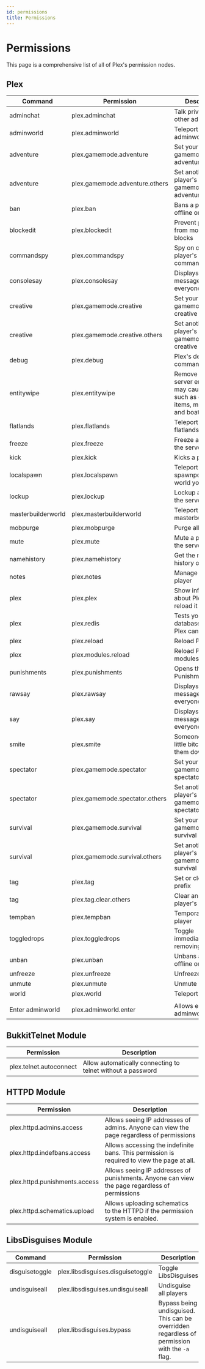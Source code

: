 ```yaml
---
id: permissions
title: Permissions
---
```


# Permissions
This page is a comprehensive list of all of Plex's permission nodes.

## Plex
| Command            | Permission                     | Description                                                                                     |
|--------------------|--------------------------------|-------------------------------------------------------------------------------------------------|
| adminchat          | plex.adminchat                 | Talk privately with other admins                                                                |
| adminworld         | plex.adminworld                | Teleport to the adminworld                                                                      |
| adventure          | plex.gamemode.adventure        | Set your own gamemode to adventure mode                                                         |
| adventure          | plex.gamemode.adventure.others | Set another player's gamemode to adventure mode                                                 |
| ban                | plex.ban                       | Bans a player, offline or online                                                                |
| blockedit          | plex.blockedit                 | Prevent players from modifying blocks                                                           |
| commandspy         | plex.commandspy                | Spy on other player's commands                                                                  |
| consolesay         | plex.consolesay                | Displays a message to everyone                                                                  |
| creative           | plex.gamemode.creative         | Set your own gamemode to creative mode                                                          |
| creative           | plex.gamemode.creative.others  | Set another player's gamemode to creative mode                                                  |
| debug              | plex.debug                     | Plex's debug command                                                                            |
| entitywipe         | plex.entitywipe                | Remove various server entities that may cause lag, such as dropped items, minecarts, and boats. |
| flatlands          | plex.flatlands                 | Teleport to the flatlands                                                                       |
| freeze             | plex.freeze                    | Freeze a player on the server                                                                   |
| kick               | plex.kick                      | Kicks a player                                                                                  |
| localspawn         | plex.localspawn                | Teleport to the spawnpoint of the world you are in                                              |
| lockup             | plex.lockup                    | Lockup a player on the server                                                                   |
| masterbuilderworld | plex.masterbuilderworld        | Teleport to the masterbuilderworld                                                              |
| mobpurge           | plex.mobpurge                  | Purge all mobs.                                                                                 |
| mute               | plex.mute                      | Mute a player on the server                                                                     |
| namehistory        | plex.namehistory               | Get the name history of a player                                                                |
| notes              | plex.notes                     | Manage notes for a player                                                                       |
| plex               | plex.plex                      | Show information about Plex or reload it                                                        |
| plex               | plex.redis                     | Tests your Redis database to ensure Plex can reach it                                           |
| plex               | plex.reload                    | Reload Plex                                                                                     |
| plex               | plex.modules.reload            | Reload Plex's modules                                                                           |
| punishments        | plex.punishments               | Opens the Punishments GUI                                                                       |
| rawsay             | plex.rawsay                    | Displays a message to everyone                                                                  |
| say                | plex.say                       | Displays a message to everyone                                                                  |
| smite              | plex.smite                     | Someone being a little bitch? Smite them down...                                                |
| spectator          | plex.gamemode.spectator        | Set your own gamemode to spectator mode                                                         |
| spectator          | plex.gamemode.spectator.others | Set another player's gamemode to spectator mode                                                 |
| survival           | plex.gamemode.survival         | Set your own gamemode to survival mode                                                          |
| survival           | plex.gamemode.survival.others  | Set another player's gamemode to survival mode                                                  |
| tag                | plex.tag                       | Set or clear your prefix                                                                        |
| tag                | plex.tag.clear.others          | Clear another player's prefix                                                                   |
| tempban            | plex.tempban                   | Temporarily ban a player                                                                        |
| toggledrops        | plex.toggledrops               | Toggle immediately removing drops.                                                              |
| unban              | plex.unban                     | Unbans a player, offline or online                                                              |
| unfreeze           | plex.unfreeze                  | Unfreeze a player                                                                               |
| unmute             | plex.unmute                    | Unmute a player                                                                                 |
| world              | plex.world                     | Teleport to a world.                                                                            |
|                    |                                |                                                                                                 |
| Enter adminworld   | plex.adminworld.enter          | Allows entering the adminworld                                                                  |

## BukkitTelnet Module
| Permission              | Description                                                 |
|-------------------------|-------------------------------------------------------------|
| plex.telnet.autoconnect | Allow automatically connecting to telnet without a password |

## HTTPD Module
| Permission                    | Description                                                                                   |
|-------------------------------|-----------------------------------------------------------------------------------------------|
| plex.httpd.admins.access      | Allows seeing IP addresses of admins. Anyone can view the page regardless of permissions      |
| plex.httpd.indefbans.access   | Allows accessing the indefinite bans. This permission is required to view the page at all.    |
| plex.httpd.punishments.access | Allows seeing IP addresses of punishments. Anyone can view the page regardless of permissions |
| plex.httpd.schematics.upload  | Allows uploading schematics to the HTTPD if the permission system is enabled.                 |

## LibsDisguises Module
| Command        | Permission                        | Description                                                                                   |
|----------------|-----------------------------------|-----------------------------------------------------------------------------------------------|
| disguisetoggle | plex.libsdisguises.disguisetoggle | Toggle LibsDisguises                                                                          |
| undisguiseall  | plex.libsdisguises.undisguiseall  | Undisguise all players                                                                        |
| undisguiseall  | plex.libsdisguises.bypass         | Bypass being undisguised. This can be overridden regardless of permission with the `-a` flag. |
